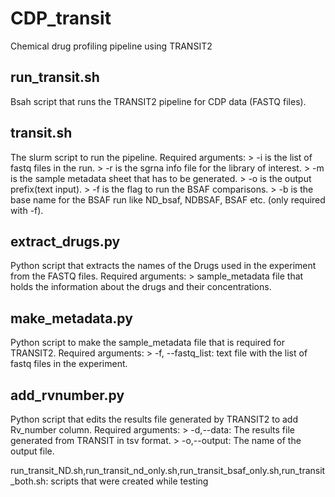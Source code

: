 # CDP_transit
Chemical drug profiling pipeline using TRANSIT2

			
## run_transit.sh
Bsah script that runs the TRANSIT2 pipeline for CDP data (FASTQ files).

## transit.sh
The slurm script to run the pipeline. 
	Required arguments:
	> -i is the list of fastq files in the run.
	> -r is the sgrna info file for the library of interest.
	> -m is the sample metadata sheet that has to be generated.
	> -o is the output prefix(text input).
	> -f is the flag to run the BSAF comparisons.
	> -b is the base name for the BSAF run like ND_bsaf, NDBSAF, BSAF etc. (only required with -f).

## extract_drugs.py
Python script that extracts the names of the Drugs used in the experiment from the FASTQ files.
	Required arguments:
	> sample_metadata file that holds the information about the drugs and their concentrations.

## make_metadata.py
Python script to make the sample_metadata file that is required for TRANSIT2.
	Required arguments:
	> -f, --fastq_list: text file with the list of fastq files in the experiment.

## add_rvnumber.py
Python script that edits the results file generated by TRANSIT2 to add Rv_number column.
	Required arguments:
	> -d,--data: The results file generated from TRANSIT in tsv format.
	> -o,--output: The name of the output file.

run_transit_ND.sh,run_transit_nd_only.sh,run_transit_bsaf_only.sh,run_transit_both.sh: scripts that were created while testing
